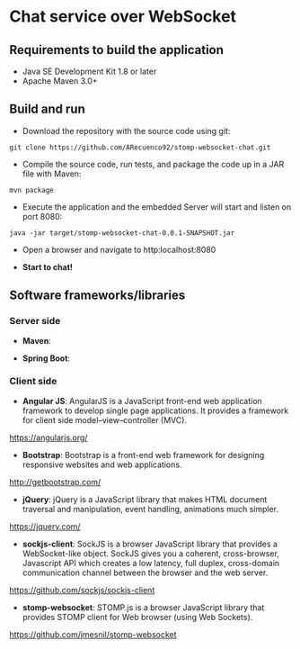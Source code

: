 # Chat service over WebSocket

## Requirements to build the application

* Java SE Development Kit 1.8 or later
* Apache Maven 3.0+


## Build and run
* Download the repository with the source code using git:

`git clone https://github.com/ARecuenco92/stomp-websocket-chat.git`

* Compile the source code, run tests, and package the code up in a JAR file with Maven:

`mvn package`

* Execute the application and the embedded Server will start and listen on port 8080:

`java -jar target/stomp-websocket-chat-0.0.1-SNAPSHOT.jar`

* Open a browser and navigate to http:localhost:8080 

* **Start to chat!**

## Software frameworks/libraries

### Server side

* **Maven**: 

* **Spring Boot**: 

### Client side

* **Angular JS**: AngularJS is a JavaScript front-end web application framework to develop single page applications. It provides a framework for client side model–view–controller (MVC).

https://angularjs.org/

* **Bootstrap**: Bootstrap is a front-end web framework for designing responsive websites and web applications.

http://getbootstrap.com/

* **jQuery**: jQuery is a JavaScript library that makes HTML document traversal and manipulation, event handling, animations much simpler. 

https://jquery.com/

* **sockjs-client**: SockJS is a browser JavaScript library that provides a WebSocket-like object. SockJS gives you a coherent, cross-browser, Javascript API which creates a low latency, full duplex, cross-domain communication channel between the browser and the web server. 

https://github.com/sockjs/sockjs-client

* **stomp-websocket**: STOMP.js is a browser JavaScript library that provides  STOMP client for Web browser (using Web Sockets). 

https://github.com/jmesnil/stomp-websocket
